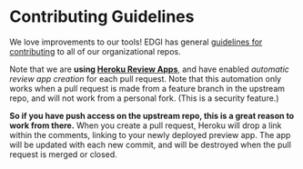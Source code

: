 # Contributing Guidelines

We love improvements to our tools! EDGI has general [guidelines for contributing](https://github.com/edgi-govdata-archiving/overview/blob/master/CONTRIBUTING.md) to all of our organizational repos.

Note that we are **using [Heroku Review Apps][review-apps]**, and have
enabled _automatic review app creation_ for each pull request. Note that
this automation only works when a pull request is made from a feature
branch in the upstream repo, and will not work from a personal fork.
(This is a security feature.)

**So if you have push access on the upstream repo, this is a great
reason to work from there.** When you create a pull request, Heroku will
drop a link within the comments, linking to your newly deployed preview
app. The app will be updated with each new commit, and will be destroyed
when the pull request is merged or closed.

   [review-apps]: https://devcenter.heroku.com/articles/github-integration-review-apps
